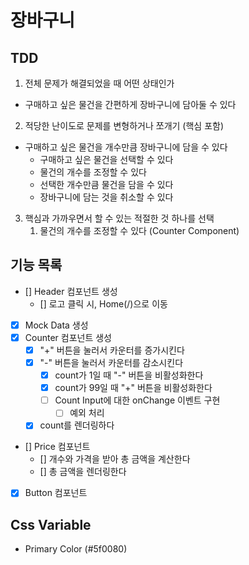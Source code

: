# 장바구니

## TDD

1. 전체 문제가 해결되었을 때 어떤 상태인가

- 구매하고 싶은 물건을 간편하게 장바구니에 담아둘 수 있다

2. 적당한 난이도로 문제를 변형하거나 쪼개기 (핵심 포함)

- 구매하고 싶은 물건을 개수만큼 장바구니에 담을 수 있다
  - 구매하고 싶은 물건을 선택할 수 있다
  - 물건의 개수를 조정할 수 있다
  - 선택한 개수만큼 물건을 담을 수 있다
  - 장바구니에 담는 것을 취소할 수 있다

3. 핵심과 가까우면서 할 수 있는 적절한 것 하나를 선택
   1. 물건의 개수를 조정할 수 있다 (Counter Component)

## 기능 목록

- [] Header 컴포넌트 생성
  - [] 로고 클릭 시, Home(/)으로 이동
- [x] Mock Data 생성
- [x] Counter 컴포넌트 생성
  - [x] "+" 버튼을 눌러서 카운터를 증가시킨다
  - [x] "-" 버튼을 눌러서 카운터를 감소시킨다
    - [x] count가 1일 때 "-" 버튼을 비활성화한다
    - [x] count가 99일 때 "+" 버튼을 비활성화한다
    - [ ] Count Input에 대한 onChange 이벤트 구현
      - [ ] 예외 처리
  - [x] count를 렌더링하다
- [] Price 컴포넌트
  - [] 개수와 가격을 받아 총 금액을 계산한다
  - [] 총 금액을 렌더링한다
- [x] Button 컴포넌트

## Css Variable

- Primary Color (#5f0080)
